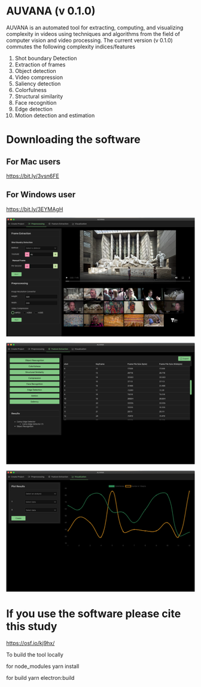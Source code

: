 

# AUVANA (v 0.1.0)

AUVANA is an automated tool for extracting, computing, and visualizing complexity in videos using techniques and algorithms from the field of computer vision and video processing. The current version (v 0.1.0) commutes the following complexity indices/features

1.	Shot boundary Detection 
2.	Extraction of frames
3.	Object detection 
4.	Video compression
5.	Saliency detection 
6.	Colorfulness
7.	Structural similarity 
8.	Face recognition 
9.	Edge detection 
10.	Motion detection and estimation


# Downloading the software 

## For Mac users
https://bit.ly/3vsn6FE

## For Windows user 
https://bit.ly/3EYMAgH


 
![Screenshot](AUVANA_v1.2.png)

![Screenshot](AUVANA_v1.3.png)

![Screenshot](AUVANA_v1.4.png)



# If you use the software please cite this study 
https://osf.io/kj9hx/



To build the tool locally 

for node_modules
yarn install

for build
yarn electron:build
